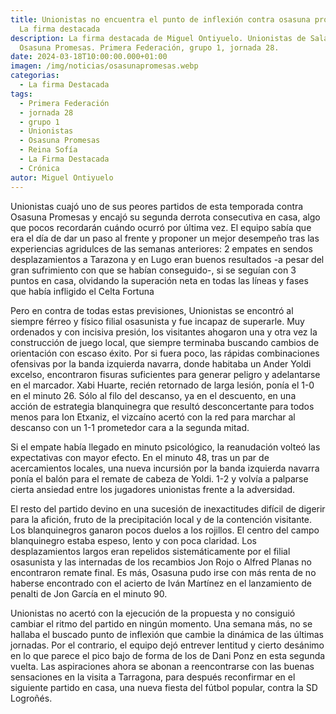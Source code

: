 ```yaml
---
title: Unionistas no encuentra el punto de inflexión contra osasuna promesas -
  La firma destacada
description: La firma destacada de Miguel Ontiyuelo. Unionistas de Salamanca vs
  Osasuna Promesas. Primera Federación, grupo 1, jornada 28.
date: 2024-03-18T10:00:00.000+01:00
imagen: /img/noticias/osasunapromesas.webp
categorias:
  - La firma Destacada
tags:
  - Primera Federación
  - jornada 28
  - grupo 1
  - Unionistas
  - Osasuna Promesas
  - Reina Sofía
  - La Firma Destacada
  - Crónica
autor: Miguel Ontiyuelo
---
```


Unionistas cuajó uno de sus peores partidos de esta temporada contra Osasuna Promesas y encajó su segunda derrota consecutiva en casa, algo que pocos recordarán cuándo ocurró por última vez. El equipo sabía que era el día de dar un paso al frente y proponer un mejor desempeño tras las experiencias agridulces de las semanas anteriores: 2 empates en sendos desplazamientos a Tarazona y en Lugo eran buenos resultados -a pesar del gran sufrimiento con que se habían conseguido-, si se seguían con 3 puntos en casa, olvidando la superación neta en todas las líneas y fases que había infligido el Celta Fortuna

Pero en contra de todas estas previsiones, Unionistas se encontró al siempre férreo y físico filial osasunista y fue incapaz de superarle. Muy ordenados y con incisiva presión, los visitantes ahogaron una y otra vez la construcción de juego local, que siempre terminaba buscando cambios de orientación con escaso éxito. Por si fuera poco, las rápidas combinaciones ofensivas por la banda izquierda navarra, donde habitaba un Ander Yoldi excelso, encontraron fisuras suficientes para generar peligro y adelantarse en el marcador. Xabi Huarte, recién retornado de larga lesión, ponía el 1-0 en el minuto 26. Sólo al filo del descanso, ya en el descuento, en una acción de estrategia blanquinegra que resultó desconcertante para todos menos para Ion Etxaniz, el vizcaíno acertó con la red para marchar al descanso con un 1-1 prometedor cara a la segunda mitad.

Si el empate había llegado en minuto psicológico, la reanudación volteó las expectativas con mayor efecto. En el minuto 48, tras un par de acercamientos locales, una nueva incursión por la banda izquierda navarra ponía el balón para el remate de cabeza de Yoldi. 1-2 y volvía a palparse cierta ansiedad entre los jugadores unionistas frente a la adversidad.

El resto del partido devino en una sucesión de inexactitudes difícil de digerir para la afición, fruto de la precipitación local y de la contención visitante. Los blanquinegros ganaron pocos duelos a los rojillos. El centro del campo blanquinegro estaba espeso, lento y con poca claridad. Los desplazamientos largos eran repelidos sistemáticamente por el filial osasunista y las internadas de los recambios Jon Rojo o Alfred Planas no encontraron remate final. Es más, Osasuna pudo irse con más renta de no haberse encontrado con el acierto de Iván Martínez en el lanzamiento de penalti de Jon García en el minuto 90.

Unionistas no acertó con la ejecución de la propuesta y no consiguió cambiar el ritmo del partido en ningún momento. Una semana más, no se hallaba el buscado punto de inflexión que cambie la dinámica de las últimas jornadas. Por el contrario, el equipo dejó entrever lentitud y cierto desánimo en lo que parece el pico bajo de forma de los de Dani Ponz en esta segunda vuelta. Las aspiraciones ahora se abonan a reencontrarse con las buenas sensaciones en la visita a Tarragona, para después reconfirmar en el siguiente partido en casa, una nueva fiesta del fútbol popular, contra la SD Logroñés.
